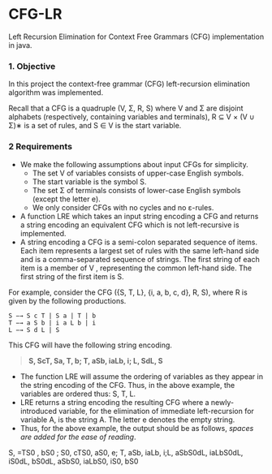 # CFG-LR
Left Recursion Elimination for Context Free Grammars (CFG) implementation in java. 

### 1. Objective
In this project the context-free grammar (CFG) left-recursion elimination
algorithm was implemented. 

Recall that a CFG is a quadruple (V, Σ, R, S)
where V and Σ are disjoint alphabets (respectively, containing variables and terminals), R ⊆
V × (V ∪ Σ)∗
is a set of rules, and S ∈ V is the start variable.

### 2 Requirements
- We make the following assumptions about input CFGs for simplicity.
  * The set V of variables consists of upper-case English symbols.
  * The start variable is the symbol S.
  * The set Σ of terminals consists of lower-case English symbols (except the letter e).
  * We only consider CFGs with no cycles and no ε-rules.
- A function LRE which takes an input string encoding a CFG and returns a string encoding an equivalent CFG which is not left-recursive is implemented.
- A string encoding a CFG is a semi-colon separated sequence of items. Each item represents a largest set of rules with the same left-hand side and is a comma-separated
sequence of strings. The first string of each item is a member of V , representing the
common left-hand side. The first string of the first item is S.

For example, consider the CFG ({S, T, L}, {i, a, b, c, d}, R, S), where R is given by the
following productions.

```
S −→ S c T | S a | T | b
T −→ a S b | i a L b | i
L −→ S d L | S
```

  This CFG will have the following string encoding.

> **S, ScT, Sa, T, b; T, aSb, iaLb, i; L, SdL, S**

- The function LRE will assume the ordering of variables as they appear in the string
encoding of the CFG. Thus, in the above example, the variables are ordered thus: S, T, L.
- LRE returns a string encoding the resulting CFG where a newly-introduced variable, for
the elimination of immediate left-recursion for variable A, is the string A. The letter e
denotes the empty string.
- Thus, for the above example, the output should be as follows, *spaces are added for the ease of reading*. 

S, =TS0 , bS0 ; S0, cTS0, aS0, e; T, aSb, iaLb, i;L, aSbS0dL, iaLbS0dL, iS0dL, bS0dL, aSbS0, iaLbS0, iS0, bS0


